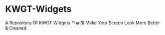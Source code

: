 # KWGT-Widgets
A Repository Of KWGT Widgets That'll Make Your Screen Look More Better &amp; Cleaned 
